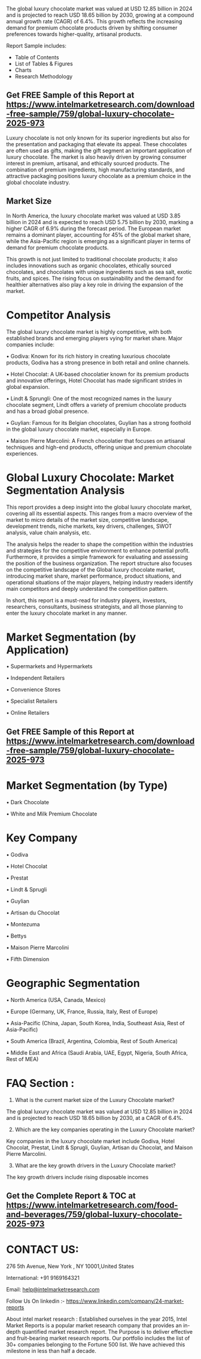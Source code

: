 The global luxury chocolate market was valued at USD 12.85 billion in 2024 and is projected to reach USD 18.65 billion by 2030, growing at a compound annual growth rate (CAGR) of 6.4%. This growth reflects the increasing demand for premium chocolate products driven by shifting consumer preferences towards higher-quality, artisanal products.

Report Sample includes:
- Table of Contents
- List of Tables & Figures
- Charts
- Research Methodology

Get FREE Sample of this Report at https://www.intelmarketresearch.com/download-free-sample/759/global-luxury-chocolate-2025-973
-

 
Luxury chocolate is not only known for its superior ingredients but also for the presentation and packaging that elevate its appeal. These chocolates are often used as gifts, making the gift segment an important application of luxury chocolate. The market is also heavily driven by growing consumer interest in premium, artisanal, and ethically sourced products. The combination of premium ingredients, high manufacturing standards, and attractive packaging positions luxury chocolate as a premium choice in the global chocolate industry.

Market Size
-
In North America, the luxury chocolate market was valued at USD 3.85 billion in 2024 and is expected to reach USD 5.75 billion by 2030, marking a higher CAGR of 6.9% during the forecast period. The European market remains a dominant player, accounting for 45% of the global market share, while the Asia-Pacific region is emerging as a significant player in terms of demand for premium chocolate products.

This growth is not just limited to traditional chocolate products; it also includes innovations such as organic chocolates, ethically sourced chocolates, and chocolates with unique ingredients such as sea salt, exotic fruits, and spices. The rising focus on sustainability and the demand for healthier alternatives also play a key role in driving the expansion of the market.

Competitor Analysis
=
The global luxury chocolate market is highly competitive, with both established brands and emerging players vying for market share. Major companies include:

•	Godiva: Known for its rich history in creating luxurious chocolate products, Godiva has a strong presence in both retail and online channels.

•	Hotel Chocolat: A UK-based chocolatier known for its premium products and innovative offerings, Hotel Chocolat has made significant strides in global expansion.

•	Lindt & Sprungli: One of the most recognized names in the luxury chocolate segment, Lindt offers a variety of premium chocolate products and has a broad global presence.

•	Guylian: Famous for its Belgian chocolates, Guylian has a strong foothold in the global luxury chocolate market, especially in Europe.

•	Maison Pierre Marcolini: A French chocolatier that focuses on artisanal techniques and high-end products, offering unique and premium chocolate experiences.

Global Luxury Chocolate: Market Segmentation Analysis
=
This report provides a deep insight into the global luxury chocolate market, covering all its essential aspects. This ranges from a macro overview of the market to micro details of the market size, competitive landscape, development trends, niche markets, key drivers, challenges, SWOT analysis, value chain analysis, etc.

The analysis helps the reader to shape the competition within the industries and strategies for the competitive environment to enhance potential profit. Furthermore, it provides a simple framework for evaluating and assessing the position of the business organization. The report structure also focuses on the competitive landscape of the Global luxury chocolate market, introducing market share, market performance, product situations, and operational situations of the major players, helping industry readers identify main competitors and deeply understand the competition pattern.

In short, this report is a must-read for industry players, investors, researchers, consultants, business strategists, and all those planning to enter the luxury chocolate market in any manner.

Market Segmentation (by Application)
=
•	Supermarkets and Hypermarkets

•	Independent Retailers

•	Convenience Stores


•	Specialist Retailers

•	Online Retailers

Get FREE Sample of this Report at https://www.intelmarketresearch.com/download-free-sample/759/global-luxury-chocolate-2025-973
-
Market Segmentation (by Type)
=
•	Dark Chocolate

•	White and Milk Premium Chocolate

Key Company
=
•	Godiva

•	Hotel Chocolat

•	Prestat

•	Lindt & Sprugli

•	Guylian

•	Artisan du Chocolat

•	Montezuma

•	Bettys

•	Maison Pierre Marcolini

•	Fifth Dimension

Geographic Segmentation
=
•	North America (USA, Canada, Mexico)


•	Europe (Germany, UK, France, Russia, Italy, Rest of Europe)

•	Asia-Pacific (China, Japan, South Korea, India, Southeast Asia, Rest of Asia-Pacific)

•	South America (Brazil, Argentina, Colombia, Rest of South America)

•	Middle East and Africa (Saudi Arabia, UAE, Egypt, Nigeria, South Africa, Rest of MEA)


FAQ Section : 
=
1. What is the current market size of the Luxury Chocolate market?

The global luxury chocolate market was valued at USD 12.85 billion in 2024 and is projected to reach USD 18.65 billion by 2030, at a CAGR of 6.4%.

2. Which are the key companies operating in the Luxury Chocolate market?

Key companies in the luxury chocolate market include Godiva, Hotel Chocolat, Prestat, Lindt & Sprugli, Guylian, Artisan du Chocolat, and Maison Pierre Marcolini.

3. What are the key growth drivers in the Luxury Chocolate market?

The key growth drivers include rising disposable incomes

Get the Complete Report & TOC at https://www.intelmarketresearch.com/food-and-beverages/759/global-luxury-chocolate-2025-973
-
CONTACT US:
=
276 5th Avenue, New York , NY 10001,United States

International: +91 9169164321

Email: help@intelmarketresearch.com

Follow Us On linkedin :- https://www.linkedin.com/company/24-market-reports

About intel market research :
Established ourselves in the year 2015, Intel Market Reports is a popular market research company that provides an in-depth quantified market research report. The Purpose is to deliver effective and fruit-bearing market research reports. Our portfolio includes the list of 30+ companies belonging to the Fortune 500 list. We have achieved this milestone in less than half a decade.
